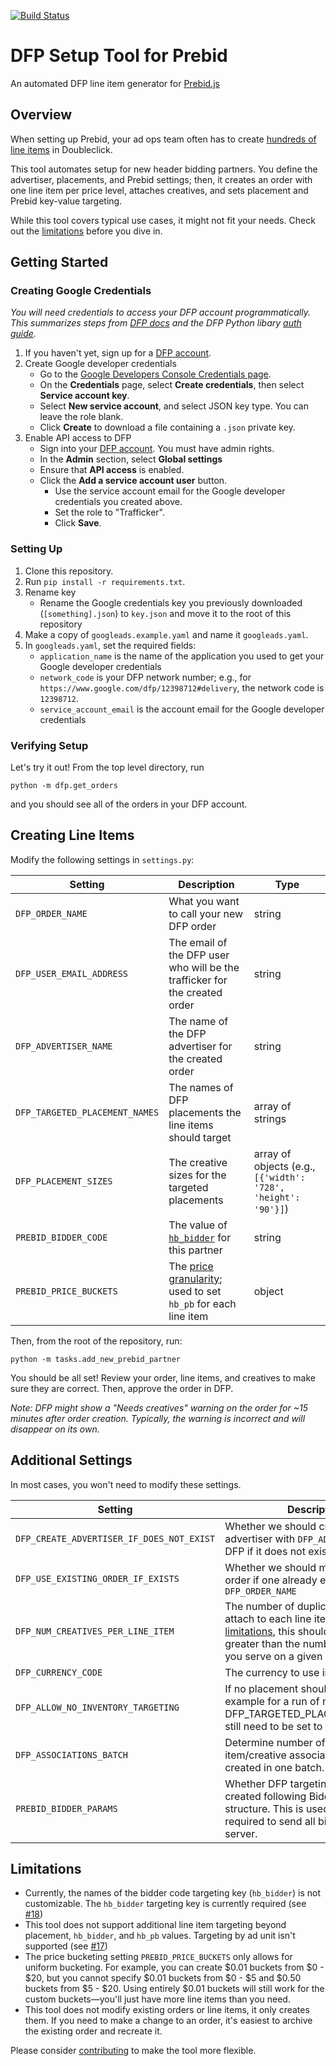 [![Build Status](https://travis-ci.org/kmjennison/dfp-prebid-setup.svg?branch=master)](https://travis-ci.org/kmjennison/dfp-prebid-setup)

# DFP Setup Tool for Prebid
An automated DFP line item generator for [Prebid.js](http://prebid.org/)

## Overview
When setting up Prebid, your ad ops team often has to create [hundreds of line items](http://prebid.org/adops.html) in Doubleclick.

This tool automates setup for new header bidding partners. You define the advertiser, placements, and Prebid settings; then, it creates an order with one line item per price level, attaches creatives, and sets placement and Prebid key-value targeting.

While this tool covers typical use cases, it might not fit your needs. Check out the [limitations](#limitations) before you dive in.

## Getting Started

### Creating Google Credentials
_You will need credentials to access your DFP account programmatically. This summarizes steps from [DFP docs](https://developers.google.com/doubleclick-publishers/docs/authentication) and the DFP Python libary [auth guide](https://github.com/googleads/googleads-python-lib)._

1. If you haven't yet, sign up for a [DFP account](https://www.doubleclickbygoogle.com/solutions/revenue-management/dfp/).
2. Create Google developer credentials
   * Go to the [Google Developers Console Credentials page](https://console.developers.google.com/apis/credentials).
   * On the **Credentials** page, select **Create credentials**, then select **Service account key**.
   * Select **New service account**, and select JSON key type. You can leave the role blank.
   * Click **Create** to download a file containing a `.json` private key.
3. Enable API access to DFP
   * Sign into your [DFP account](https://www.google.com/dfp/). You must have admin rights.
   * In the **Admin** section, select **Global settings**
   * Ensure that **API access** is enabled.
   * Click the **Add a service account user** button.
     * Use the service account email for the Google developer credentials you created above.
     * Set the role to "Trafficker".
     * Click **Save**.

### Setting Up
1. Clone this repository.
2. Run `pip install -r requirements.txt`.
3. Rename key
   * Rename the Google credentials key you previously downloaded (`[something].json`) to `key.json` and move it to the root of this repository
4. Make a copy of `googleads.example.yaml` and name it `googleads.yaml`.
5. In `googleads.yaml`, set the required fields:
   * `application_name` is the name of the application you used to get your Google developer credentials
   * `network_code` is your DFP network number; e.g., for `https://www.google.com/dfp/12398712#delivery`, the network code is `12398712`.
   * `service_account_email` is the account email for the Google developer credentials

### Verifying Setup
Let's try it out! From the top level directory, run

`python -m dfp.get_orders`

and you should see all of the orders in your DFP account.

## Creating Line Items

Modify the following settings in `settings.py`:

Setting | Description | Type
------------ | ------------- | -------------
`DFP_ORDER_NAME` | What you want to call your new DFP order | string
`DFP_USER_EMAIL_ADDRESS` | The email of the DFP user who will be the trafficker for the created order | string
`DFP_ADVERTISER_NAME` | The name of the DFP advertiser for the created order | string
`DFP_TARGETED_PLACEMENT_NAMES` | The names of DFP placements the line items should target | array of strings
`DFP_PLACEMENT_SIZES` | The creative sizes for the targeted placements | array of objects (e.g., `[{'width': '728', 'height': '90'}]`)
`PREBID_BIDDER_CODE` | The value of [`hb_bidder`](http://prebid.org/dev-docs/publisher-api-reference.html#module_pbjs.bidderSettings) for this partner | string
`PREBID_PRICE_BUCKETS` | The [price granularity](http://prebid.org/dev-docs/publisher-api-reference.html#module_pbjs.setPriceGranularity); used to set `hb_pb` for each line item | object

Then, from the root of the repository, run:

`python -m tasks.add_new_prebid_partner`

You should be all set! Review your order, line items, and creatives to make sure they are correct. Then, approve the order in DFP.

*Note: DFP might show a "Needs creatives" warning on the order for ~15 minutes after order creation. Typically, the warning is incorrect and will disappear on its own.*

## Additional Settings

In most cases, you won't need to modify these settings.

Setting | Description | Default
------------ | ------------- | -------------
`DFP_CREATE_ADVERTISER_IF_DOES_NOT_EXIST` | Whether we should create the advertiser with `DFP_ADVERTISER_NAME` in DFP if it does not exist | `False`
`DFP_USE_EXISTING_ORDER_IF_EXISTS` | Whether we should modify an existing order if one already exists with name `DFP_ORDER_NAME` | `False`
`DFP_NUM_CREATIVES_PER_LINE_ITEM` | The number of duplicate creatives to attach to each line item. Due to [DFP limitations](https://support.google.com/dfp_sb/answer/82245?hl=en), this should be equal to or greater than the number of ad units you serve on a given page. | the length of setting `DFP_TARGETED_PLACEMENT_NAMES`
`DFP_CURRENCY_CODE` | The currency to use in line items. | `'USD'`
`DFP_ALLOW_NO_INVENTORY_TARGETING` | If no placement should be used, for example for a run of network. If True, DFP_TARGETED_PLACEMENT_NAMES still need to be set to an empty array. | `False`
`DFP_ASSOCIATIONS_BATCH` | Determine number of line item/creative associations to be created in one batch. | the number of line items to be created multiplied by `DFP_NUM_CREATIVES_PER_LINE_ITEM`
`PREBID_BIDDER_PARAMS` | Whether DFP targeting keys should be created following Bidders' Params structure. This is used when it's required to send all bids to the ad server. | `False`

## Limitations

* Currently, the names of the bidder code targeting key (`hb_bidder`) is not customizable. The `hb_bidder` targeting key is currently required (see [#18](../../issues/18))
* This tool does not support additional line item targeting beyond placement, `hb_bidder`, and `hb_pb` values. Targeting by ad unit isn't supported (see [#17](../../issues/17))
* The price bucketing setting `PREBID_PRICE_BUCKETS` only allows for uniform bucketing. For example, you can create $0.01 buckets from $0 - $20, but you cannot specify $0.01 buckets from $0 - $5 and $0.50 buckets from $5 - $20. Using entirely $0.01 buckets will still work for the custom buckets—you'll just have more line items than you need.
* This tool does not modify existing orders or line items, it only creates them. If you need to make a change to an order, it's easiest to archive the existing order and recreate it.

Please consider [contributing](CONTRIBUTING.md) to make the tool more flexible.

